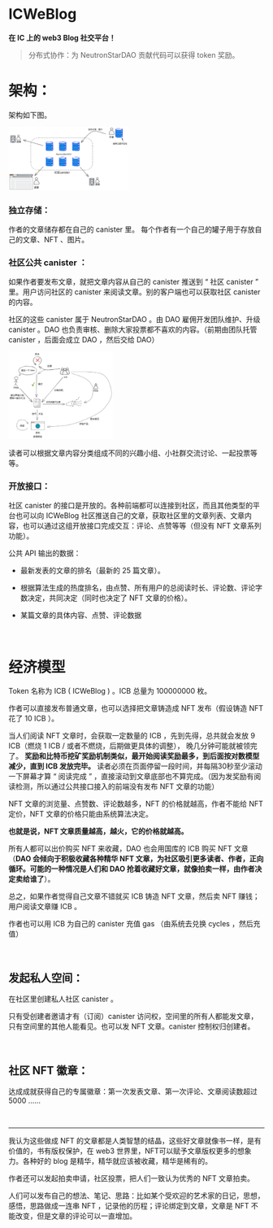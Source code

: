 # ICWeBlog

**在 IC 上的 web3 Blog 社交平台！**

> 分布式协作：为 NeutronStarDAO 贡献代码可以获得 token 奖励。


# 架构：

架构如下图。

<img src="assets/ICWeBlog/image-20221115232654631.png" alt="image-20221115232654631" style="zoom:23%;" />

### 独立存储：

作者的文章储存都在自己的 canister 里。 每个作者有一个自己的罐子用于存放自己的文章、NFT 、图片。

### 社区公共 canister ：

如果作者要发布文章，就把文章内容从自己的 canister 推送到 “ 社区 canister ” 里。用户访问社区的 canister 来阅读文章。别的客户端也可以获取社区 canister 的内容。

社区的这些 canister 属于 NeutronStarDAO 。由 DAO 雇佣开发团队维护、升级 canister 。DAO 也负责审核、删除大家投票都不喜欢的内容。（前期由团队托管 canister ，后面会成立 DAO ，然后交给 DAO）

<img src="assets/ICWeBlog/image-20221115233414749.png" alt="image-20221115233414749" style="zoom:20%;" />

读者可以根据文章内容分类组成不同的兴趣小组、小社群交流讨论、一起投票等等。

### 开放接口：

社区 canister 的接口是开放的。各种前端都可以连接到社区，而且其他类型的平台也可以向 ICWeBlog 社区推送自己的文章，获取社区里的文章列表、文章内容，也可以通过这组开放接口完成交互：评论、点赞等等（但没有 NFT 文章系列功能）。

公共 API 输出的数据：

* 最新发表的文章的排名（最新的 25 篇文章）。

* 根据算法生成的热度排名，由点赞、所有用户的总阅读时长、评论数、评论字数决定，共同决定（同时也决定了 NFT 文章的价格）。

* 某篇文章的具体内容、点赞、评论数据


<br/>


# 经济模型

Token 名称为 ICB ( ICWeBlog ) 。ICB 总量为 100000000 枚。

作者可以直接发布普通文章，也可以选择把文章铸造成 NFT 发布（假设铸造 NFT 花了 10 ICB ）。

当人们阅读 NFT 文章时，会获取一定数量的 ICB ，先到先得，总共就会发放 9 ICB（燃烧 1 ICB / 或者不燃烧，后期做更具体的调整）， 晚几分钟可能就被领完了。 **奖励和比特币挖矿奖励机制类似，最开始阅读奖励最多，到后面按对数模型减少，直到 ICB 发放完毕。** 读者必须在页面停留一段时间，并每隔30秒至少滚动一下屏幕才算 “ 阅读完成 ” ，直接滚动到文章底部也不算完成。（因为发奖励有阅读检测，所以通过公共接口接入的前端没有发布 NFT 文章的功能）

NFT 文章的浏览量、点赞数、评论数越多，NFT 的价格就越高，作者不能给 NFT 定价，NFT 文章的价格只能由系统算法决定。

**也就是说，NFT 文章质量越高，越火，它的价格就越高。**

所有人都可以出价购买 NFT 来收藏，DAO 也会用国库的 ICB 购买 NFT 文章（**DAO 会倾向于积极收藏各种精华 NFT 文章，为社区吸引更多读者、作者，正向循环。可能的一种情况是人们和 DAO 抢着收藏好文章，就像拍卖一样，由作者决定卖给谁了**）。

总之，如果作者觉得自己文章不错就买 ICB 铸造 NFT 文章，然后卖 NFT 赚钱；用户阅读文章赚 ICB 。

作者也可以用 ICB 为自己的 canister 充值 gas （由系统去兑换 cycles ，然后充值） 


<br/>


## 发起私人空间：

在社区里创建私人社区 canister 。

只有受创建者邀请才有（订阅）canister 访问权，空间里的所有人都能发文章，只有空间里的其他人能看见。也可以发 NFT 文章。canister 控制权归创建者。

<br/>

## 社区 NFT 徽章：

达成成就获得自己的专属徽章：第一次发表文章、第一次评论、文章阅读数超过 5000 ......

<br/>

------

我认为这些做成 NFT 的文章都是人类智慧的结晶，这些好文章就像书一样，是有价值的，书有版权保护，在 web3 世界里，NFT可以赋予文章版权更多的想象力。各种好的 blog 是精华，精华就应该被收藏，精华是稀有的。

作者还可以发起拍卖申请，社区投票，把人们一致认为优秀的 NFT 文章拍卖。

人们可以发布自己的想法、笔记、思路：比如某个受欢迎的艺术家的日记，思想，感悟，思路做成一连串 NFT ，记录他的历程；评论绑定到文章，文章是 NFT 不能改变，但是文章的评论可以一直增加。

